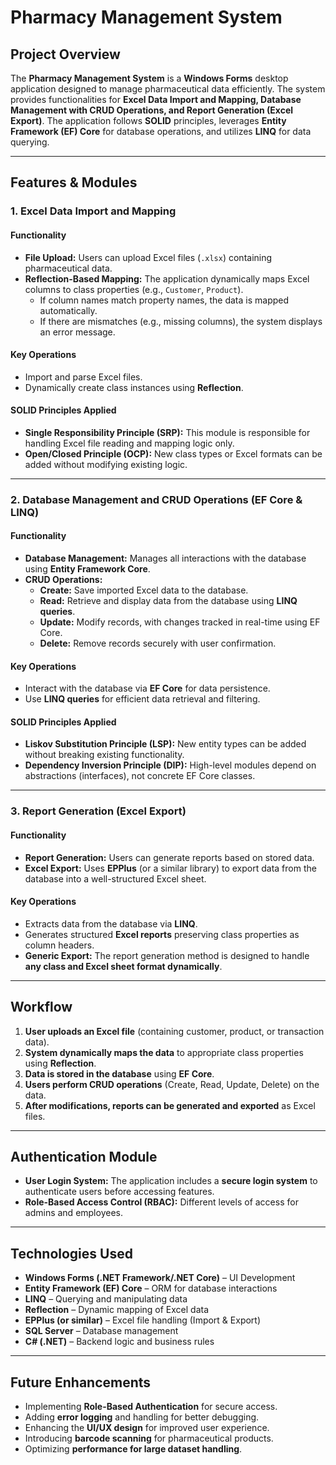 # Pharmacy Management System

## Project Overview

The **Pharmacy Management System** is a **Windows Forms** desktop application designed to manage pharmaceutical data efficiently. The system provides functionalities for **Excel Data Import and Mapping, Database Management with CRUD Operations, and Report Generation (Excel Export)**. The application follows **SOLID** principles, leverages **Entity Framework (EF) Core** for database operations, and utilizes **LINQ** for data querying.

---

## Features & Modules

### 1. Excel Data Import and Mapping

#### **Functionality**
- **File Upload:** Users can upload Excel files (`.xlsx`) containing pharmaceutical data.
- **Reflection-Based Mapping:** The application dynamically maps Excel columns to class properties (e.g., `Customer`, `Product`).
  - If column names match property names, the data is mapped automatically.
  - If there are mismatches (e.g., missing columns), the system displays an error message.

#### **Key Operations**
- Import and parse Excel files.
- Dynamically create class instances using **Reflection**.

#### **SOLID Principles Applied**
- **Single Responsibility Principle (SRP):** This module is responsible for handling Excel file reading and mapping logic only.
- **Open/Closed Principle (OCP):** New class types or Excel formats can be added without modifying existing logic.

---

### 2. Database Management and CRUD Operations (EF Core & LINQ)

#### **Functionality**
- **Database Management:** Manages all interactions with the database using **Entity Framework Core**.
- **CRUD Operations:**
  - **Create:** Save imported Excel data to the database.
  - **Read:** Retrieve and display data from the database using **LINQ queries**.
  - **Update:** Modify records, with changes tracked in real-time using EF Core.
  - **Delete:** Remove records securely with user confirmation.

#### **Key Operations**
- Interact with the database via **EF Core** for data persistence.
- Use **LINQ queries** for efficient data retrieval and filtering.

#### **SOLID Principles Applied**
- **Liskov Substitution Principle (LSP):** New entity types can be added without breaking existing functionality.
- **Dependency Inversion Principle (DIP):** High-level modules depend on abstractions (interfaces), not concrete EF Core classes.

---

### 3. Report Generation (Excel Export)

#### **Functionality**
- **Report Generation:** Users can generate reports based on stored data.
- **Excel Export:** Uses **EPPlus** (or a similar library) to export data from the database into a well-structured Excel sheet.

#### **Key Operations**
- Extracts data from the database via **LINQ**.
- Generates structured **Excel reports** preserving class properties as column headers.
- **Generic Export:** The report generation method is designed to handle **any class and Excel sheet format dynamically**.

---

## Workflow

1. **User uploads an Excel file** (containing customer, product, or transaction data).
2. **System dynamically maps the data** to appropriate class properties using **Reflection**.
3. **Data is stored in the database** using **EF Core**.
4. **Users perform CRUD operations** (Create, Read, Update, Delete) on the data.
5. **After modifications, reports can be generated and exported** as Excel files.

---

## Authentication Module

- **User Login System:** The application includes a **secure login system** to authenticate users before accessing features.
- **Role-Based Access Control (RBAC):** Different levels of access for admins and employees.

---

## Technologies Used

- **Windows Forms (.NET Framework/.NET Core)** – UI Development
- **Entity Framework (EF) Core** – ORM for database interactions
- **LINQ** – Querying and manipulating data
- **Reflection** – Dynamic mapping of Excel data
- **EPPlus (or similar)** – Excel file handling (Import & Export)
- **SQL Server** – Database management
- **C# (.NET)** – Backend logic and business rules

---

## Future Enhancements

- Implementing **Role-Based Authentication** for secure access.
- Adding **error logging** and handling for better debugging.
- Enhancing the **UI/UX design** for improved user experience.
- Introducing **barcode scanning** for pharmaceutical products.
- Optimizing **performance for large dataset handling**.

